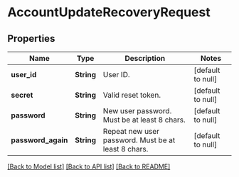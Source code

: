 # AccountUpdateRecoveryRequest

## Properties

Name | Type | Description | Notes
------------ | ------------- | ------------- | -------------
**user_id** | **String** | User ID. | [default to null]
**secret** | **String** | Valid reset token. | [default to null]
**password** | **String** | New user password. Must be at least 8 chars. | [default to null]
**password_again** | **String** | Repeat new user password. Must be at least 8 chars. | [default to null]

[[Back to Model list]](../README.md#documentation-for-models) [[Back to API list]](../README.md#documentation-for-api-endpoints) [[Back to README]](../README.md)


